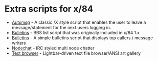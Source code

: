 # Extra scripts for x/84

- [Automsg](https://github.com/x84-extras/automsg) - A classic /X style script that enables the user to leave a message/statement for the next users logging in.
- [Bulletins](https://github.com/x84-extras/bbslist) - BBS list script that was originally included in x/84 1.x
- [Bulletins](https://github.com/x84-extras/bulletins) - A simple bulletins script that displays top callers / message writers
- [Nodechat](https://github.com/x84-extras/nodechat) - IRC styled multi node chatter
- [Text browser](https://github.com/x84-extras/textbrowse) - Lightbar-driven text file browser/ANSI art gallery
